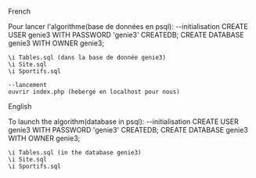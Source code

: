 French

Pour lancer l'algorithme(base de données en psql):
	--initialisation
	CREATE USER genie3 WITH PASSWORD 'genie3' CREATEDB;
	CREATE DATABASE genie3 WITH OWNER genie3;
	
	\i Tables.sql (dans la base de donnée genie3)
	\i Site.sql
	\i Sportifs.sql

	--lancement
	ouvrir index.php (hebergé en localhost pour nous)

English

To launch the algorithm(database in psql):
	--initialisation
	CREATE USER genie3 WITH PASSWORD 'genie3' CREATEDB;
	CREATE DATABASE genie3 WITH OWNER genie3;
	
	\i Tables.sql (in the database genie3)
	\i Site.sql
	\i Sportifs.sql
